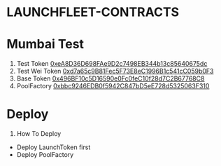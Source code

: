 # LAUNCHFLEET-CONTRACTS

# Mumbai Test

1. Test Token [0xeA8D36D698FAe9D2c7498EB344b13c85640675dc](https://explorer-mumbai.maticvigil.com/address/0xeA8D36D698FAe9D2c7498EB344b13c85640675dc)
2. Test Wei Token [0xd7a65c9B81Fec5F73E8eC1996B1c541cC059b0F3](https://explorer-mumbai.maticvigil.com/address/0xd7a65c9B81Fec5F73E8eC1996B1c541cC059b0F3)
3. Base Token [0x496BF10c5D16590e0Fc0feC10f28d7C2B67768C8](https://explorer-mumbai.maticvigil.com/address/0x496BF10c5D16590e0Fc0feC10f28d7C2B67768C8)
4. PoolFactory [0xbbc9246EDB0f5942C847bD5eE728d5325063F310](https://explorer-mumbai.maticvigil.com/address/0xbbc9246EDB0f5942C847bD5eE728d5325063F310)

# Deploy

1. How To Deploy

- Deploy LaunchToken first
- Deploy PoolFactory

